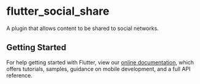 # flutter_social_share

A plugin that allows content to be shared to social networks.

## Getting Started
For help getting started with Flutter, view our 
[online documentation](https://flutter.io/docs), which offers tutorials, 
samples, guidance on mobile development, and a full API reference.
